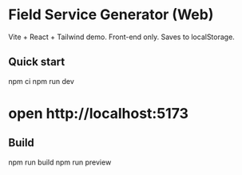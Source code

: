 # Field Service Generator (Web)

Vite + React + Tailwind demo. Front-end only. Saves to localStorage.

## Quick start
npm ci
npm run dev
# open http://localhost:5173

## Build
npm run build
npm run preview
